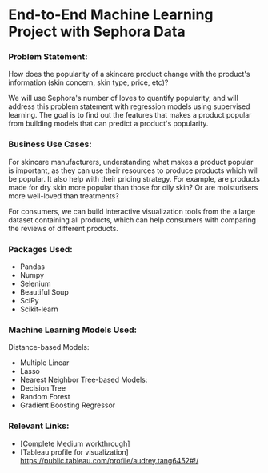 # End-to-End Machine Learning Project with Sephora Data

### Problem Statement:
How does the popularity of a skincare product change with the product's information (skin concern, skin type, price, etc)?

We will use Sephora's number of loves to quantify popularity, and will address this problem statement with regression models using supervised learning. The goal is to find out the features that makes a product popular from building models that can predict a product's popularity.

### Business Use Cases:
For skincare manufacturers, understanding what makes a product popular is important, as they can use their resources to produce products which will be popular. It also help with their pricing strategy. For example, are products made for dry skin more popular than those for oily skin? Or are moisturisers more well-loved than treatments?

For consumers, we can build interactive visualization tools from the a large dataset containing all products, which can help consumers with comparing the reviews of different products.

### Packages Used:
- Pandas
- Numpy
- Selenium
- Beautiful Soup
- SciPy
- Scikit-learn

### Machine Learning Models Used:
Distance-based Models:
- Multiple Linear 
- Lasso
- Nearest Neighbor
Tree-based Models:
- Decision Tree
- Random Forest
- Gradient Boosting Regressor

### Relevant Links:
- [Complete Medium workthrough] 
- [Tableau profile for visualization] https://public.tableau.com/profile/audrey.tang6452#!/
```
